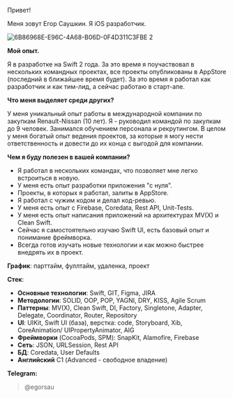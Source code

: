 Привет!

Меня зовут Егор Саушкин. Я iOS разработчик.

![6B86968E-E96C-4A68-B06D-0F4D311C3FBE 2](https://user-images.githubusercontent.com/92170176/226121983-7edb8056-92b5-49b2-80a4-8223a083f7c6.png)

**Мой опыт.**

Я в разработке на Swift 2 года. За это время я поучаствовал в нескольких командных проектах, все проекты опубликованы в AppStore (последний в ближайшее время будет). За это время я работал как разработчик и как тим-лид, а сейчас работаю в старт-апе. 

**Что меня выделяет среди других?** 

У меня уникальный опыт работы в международной компании по закупкам Renault-Nissan (10 лет). Я - руководил командой по закупкам до 9 человек. Занимался обучением персонала и рекрутингом. В целом у меня богатый опыт ведения проектов, за которые я могу нести ответственность и довести до их конца с выгодой для компании. 

**Чем я буду полезен в вашей компании?** 

- Я работал в нескольких командах, что позволяет мне легко встроиться в новую.
- У меня есть опыт разработки приложения "с нуля".
- Проекты, в которых я работал, залиты в AppStore.
- Я работал с чужим кодом и делал код-ревью.
- У меня есть опыт с Firebase, Coredata, Rest API, Unit-Tests.
- У меня есть опыт написания приложений на архитектурах MV(X) и Clean Swift. 
- Сейчас я самостоятельно изучаю Swift UI, есть базовый опыт и понимание фреймворка. 
- Всегда готов изучать новые технологии и как можно быстрее внедрять их в проект.

**График**: парттайм, фуллтайм, удаленка, проект

**Стек**:

- **Основные технологии**: Swift, GIT, Figma, JIRA
- **Методологии**: SOLID, OOP, POP, YAGNI, DRY, KISS, Agile Scrum
- **Паттерны**: MV(X), Clean Swift, DI, Factory, Singletone, Adapter, Delegate, Coordinator, Router, Repository
- **UI**: UIKit, Swift UI (база), верстка: code, Storyboard, Xib, CoreAnimation/ UIPropertyAnimator, AIG
- **Фреймворки** (CocoaPods, SPM): SnapKit, Alamofire, Firebase
- **Сеть**: JSON, URLSession, Rest API
- **БД**: Coredata, User Defaults
- **Английский** С1 (Advanced - свободное владение)

**Telegram:**
> @egorsau
